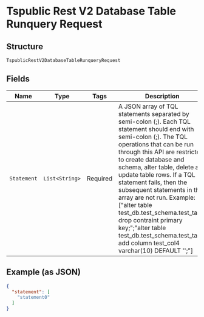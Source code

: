 
# Tspublic Rest V2 Database Table Runquery Request

## Structure

`TspublicRestV2DatabaseTableRunqueryRequest`

## Fields

| Name | Type | Tags | Description | Getter | Setter |
|  --- | --- | --- | --- | --- | --- |
| `Statement` | `List<String>` | Required | A JSON array of TQL statements separated by semi-colon (;). Each TQL statement should end with semi-colon (;). The TQL operations that can be run through this API are restricted to create database and schema, alter table, delete and update table rows. If a TQL statement fails, then the subsequent statements in the array are not run. Example: ["alter table test_db.test_schema.test_table drop contraint primary key;";"alter table test_db.test_schema.test_table add column test_col4 varchar(10) DEFAULT '';"] | List<String> getStatement() | setStatement(List<String> statement) |

## Example (as JSON)

```json
{
  "statement": [
    "statement0"
  ]
}
```

